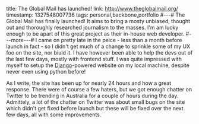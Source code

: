 title: The Global Mail has launched!
link: http://www.theglobalmail.org/
timestamp: 1327548007736
tags: personal,backbone,portfolio
#---#
The Global Mail has finally launched! It aims to bring a mosty unbiased, thought out and thoroughly researched journalism to the masses.
I'm am lucky enough to be apart of this great project as their in-house web developer.
#---more---#
I came on pretty late in the peice - less than a month before launch in fact - so I didn't get much of a change to sprinkle some of my UX foo on the site, nor biuld it. I have however been able to help the devs out of the last few days, mostly with frontend stuff. I was quite impressed with myself to setup the <a href="https://www.djangoproject.com/">Django</a>-powered website on my local machine, despite never even using python before!

As I write, the site has been up for nearly 24 hours and how a great response. There were of course a few haters, but we got enough chatter on Twitter to be trending in Australia for a couple of hours during the day. Admittely, a lot of the chatter on Twitter was about small bugs on the site which didn't get fixed before launch but these will be fixed over the next few days, all with some improvements.